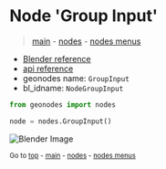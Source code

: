 # Node 'Group Input'

> [main](../structure.md) - [nodes](nodes.md) - [nodes menus](nodes_menus.md)

- [Blender reference](https://docs.blender.org/manual/en/latest/modeling/geometry_nodes/r.html)
- [api reference](https://docs.blender.org/api/current/bpy.types.NodeGroupInput.html)
- geonodes name: `GroupInput`
- bl_idname: `NodeGroupInput`

```python
from geonodes import nodes

node = nodes.GroupInput()
```

![Blender Image](https://docs.blender.org/manual/en/latest/_images/node-types_NodeGroupInput.webp)


<sub>Go to [top](#node-Group-Input) - [main](../structure.md) - [nodes](nodes.md) - [nodes menus](nodes_menus.md)</sub>

